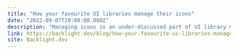 ```yaml
---
title: "How your favourite UI libraries manage their icons"
date: "2022-09-07T19:00:00.000Z"
description: "Managing icons is an under-discussed part of UI library mgmt. By poorly managing your icons you can increase the data sent to your users by several hundred KBs of mostly unused icons! Learn how your favourite libraries manage their icons"
link: https://backlight.dev/blog/how-your-favourite-ui-libraries-manage-their-icons
site: Backlight.dev
---
```

